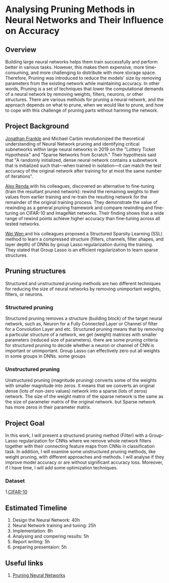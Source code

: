 # Analysing Pruning Methods in Neural Networks and Their Influence on Accuracy
## Overview

Building large neural networks helps them train successfully and perform better in various tasks. However, this makes them expensive, more time-consuming, and more challenging to distribute with more storage space. Therefore, Pruning was introduced to reduce the models' size by removing parameters from the existing network while maintaining accuracy. In other words, Pruning is a set of techniques that lower the computational demands of a neural network by removing weights, filters, neurons, or other structures.
There are various methods for pruning a neural network, and the approach depends on what to prune, when we would like to prune, and how to cope with this challenge of pruning parts without harming the network.

## Project Background

[Jonathan Frankle](https://arxiv.org/pdf/1803.03635.pdf) and Michael Carbin revolutionized the theoretical understanding of Neural Network pruning and identifying critical subnetworks within large neural networks in 2019 on the "Lottery Ticket Hypothesis" and "Sparse Networks from Scratch." Their hypothesis said that "A randomly initialized, dense neural network contains a subnetwork
that is initialized such that—when trained in isolation—it can match the test accuracy of the original network after training for at most the same number of iterations".

[Alex Renda ](https://arxiv.org/pdf/2003.02389.pdf) with his colleagues, discovered an alternative to fine-tuning (train the resultant pruned network): rewind the remaining weights to their values from earlier training and re-train the resulting network for the remainder of the original training process. They demonstrate the value of rewinding as a general pruning framework and compare rewinding and fine-tuning on CIFAR-10 and ImageNet networks. Their finding shows that a wide range of rewind points achieve higher accuracy than fine-tuning across all tested networks.

[Wei Wen ](https://arxiv.org/pdf/1608.03665.pdf) and his colleagues proposed a Structured Sparsity Learning (SSL) method to learn a compressed structure  (filters, channels, filter shapes, and layer depth) of DNNs by group Lasso regularization during the training. They stated that Group Lasso is an efficient regularization to learn sparse structures.

## Pruning structures
Structured and unstructured pruning methods are two different techniques for reducing the size of neural networks by removing unimportant weights, filters, or neurons.

### Structured pruning
Structured pruning removes a structure (building block) of the target neural network, such as, Neuron for a Fully Connected Layer or Channel of filter for a Convolution Layer and etc. Structured pruning means that by removing a particular structure of a network, we get (weight) matrices with smaller parameters (reduced size of parameters). there are some pruning criteria for structured pruning to decide whether a neuron or channel of CNN is important or unimportant. Group Lasso can effectively zero out all weights in some groups in DNNs.
some groups

### Unstructured pruning
Unstructured pruning (magnitude pruning) converts some of the weights with smaller magnitude into zeros.  It means that we converts an original dense (lots of non-zero values) network into a sparse (lots of zeros) network. The size of the weight matrix of the sparse network is the same as the size of parameter matrix of the original network. but Sparse network has more zeros in their parameter matrix.

## Project Goal
In this work, I will present a structured pruning method (Filter) with a Group-Lasso regularization for CNNs where we remove whole network filters together with their connecting feature maps from CNNs in classification task. In addition, I will examine some unstructured pruning methods, like weight pruning, with different approaches and methods. I will analyse if they improve model accuracy or are without significant accuracy loss. Moreover, if I have time, I will add some optimization techniques.

 
### Dataset
1.[CIFAR-10](https://www.cs.toronto.edu/~kriz/cifar.html)


## Estimated Timeline
1. Design the Neural Network: 40h
2. Neural Network training and tuning: 25h
3. Implementation: 8h
4. Analysing and compering results: 5h
5. Report writing: 5h
6. preparing presentaion: 5h


## Useful links
1. [Pruning Neural Networks](https://pohsoonchang.medium.com/neural-network-pruning-update-cda56343e5a2)
